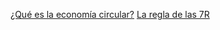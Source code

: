 [¿Qué es la economía circular?](https://www.europarl.europa.eu/topics/es/article/20151201STO05603/economia-circular-definicion-importancia-y-beneficios)
[La regla de las 7R](https://www.ecologiaverde.com/7r-redisenar-reducir-reutilizar-reparar-renovar-recuperar-y-reciclar-2066.html)
